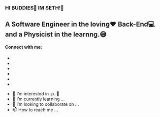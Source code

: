 ### HI BUDDIES:wave: IM SETH!:wave:

## A Software Engineer in the loving:heart: Back-End:computer: and a Physicist in the learnng.:sweat_smile:

#### Connect with me:
* [1]: http://www.twitter.com/carlsednaoui
* [2]: http://www.facebook.com/sednaoui
* [3]: https://plus.google.com/+CarlSednaoui
* [4]: http://carlsed.tumblr.com
* [5]: http://dribbble.com/carlsednaoui
* [6]: http://www.github.com/carlsednaoui

- 👀 I’m interested in .p..:snake:
- 🌱 I’m currently learning ...
- 💞️ I’m looking to collaborate on ...
- 📫 How to reach me ...

<!---
ondieki1237/ondieki1237 is a ✨ special ✨ repository because its `README.md` (this file) appears on your GitHub profile.
You can click the Preview link to take a look at your changes.
--->
